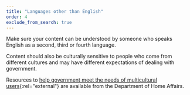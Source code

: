 ```yaml
---
title: "Languages other than English"
order: 4
exclude_from_search: true
---
```


Make sure your content can be understood by someone who speaks English as a second, third or fourth language.

Content should also be culturally sensitive to people who come from different cultures and may have different expectations of dealing with government.

Resources to [help government meet the needs of multicultural users](https://www.homeaffairs.gov.au/trav/life/multicultural/access-equity-resources){:rel="external"} are available from the Department of Home Affairs.
